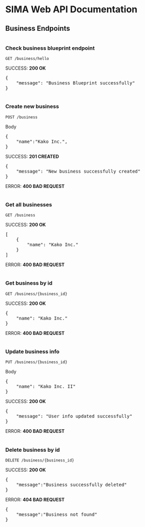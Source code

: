 # SIMA Web API Documentation
## Business Endpoints
#
### Check business blueprint endpoint
`GET /business/hello`

SUCCESS: **200 OK**
<pre>
{
    "message": "Business Blueprint successfully"
}
</pre>
#
### Create new business
`POST /business`

Body
<pre>
{
    "name":"Kako Inc.",
}
</pre>
SUCCESS: **201 CREATED**

<pre>
{
    "message": "New business successfully created"
}
</pre>

ERROR: **400 BAD REQUEST**
#
### Get all businesses
`GET /business`

SUCCESS: **200 OK**
<pre>
[
    {
        "name": "Kako Inc."
    }
]
</pre>

ERROR: **400 BAD REQUEST**
#
### Get business by id
`GET /business/{business_id}`

SUCCESS: **200 OK**
<pre>
{
    "name": "Kako Inc."
}
</pre>


ERROR: **400 BAD REQUEST**
#
### Update business info
`PUT /business/{business_id}`

Body
<pre>
{
    "name": "Kako Inc. II"
}
</pre>

SUCCESS: **200 OK**
<pre>
{
    "message": "User info updated successfully"
}
</pre>

ERROR: **400 BAD REQUEST**
#
### Delete business by id
`DELETE /business/{business_id}`

SUCCESS: **200 OK**
<pre>
{
    "message":"Business successfully deleted"
}
</pre>

ERROR: **404 BAD REQUEST**

<pre>
{
    "message":"Business not found"
}
</pre>
#